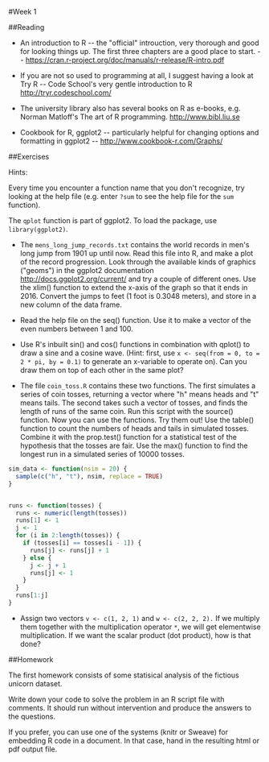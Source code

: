 #Week 1


##Reading

* An introduction to R -- the "official" introuction, very thorough and good for looking things up. The first three chapters are a good place to start. -- <https://cran.r-project.org/doc/manuals/r-release/R-intro.pdf>

* If you are not so used to programming at all, I suggest having a look at Try R -- Code School's very gentle introduction to R <http://tryr.codeschool.com/>

* The university library also has several books on R as e-books, e.g. Norman Matloff's The art of R programming. <http://www.bibl.liu.se>

* Cookbook for R, ggplot2 -- particularly helpful for changing options and formatting in ggplot2 -- <http://www.cookbook-r.com/Graphs/>



##Exercises

Hints:

Every time you encounter a function name that you don't recognize, try looking at the help file (e.g. enter `?sum` to see the help file for the `sum` function).

The `qplot` function is part of ggplot2. To load the package, use `library(ggplot2)`.

* The `mens_long_jump_records.txt` contains the world records in men's long jump from 1901 up until now. Read this file into R, and make a plot of the record progression. Look through the available kinds of graphics ("geoms") in the ggplot2 documentation <http://docs.ggplot2.org/current/> and try a couple of different ones. Use the xlim() function to extend the x-axis of the graph so that it ends in 2016. Convert the jumps to feet (1 foot is 0.3048 meters), and store in a new column of the data frame.

* Read the help file on the seq() function. Use it to make a vector of the even numbers between 1 and 100.

* Use R's inbuilt sin() and cos() functions in combination with qplot() to draw a sine and a cosine wave. (Hint: first, use `x <- seq(from = 0, to = 2 * pi, by = 0.1)` to generate an x-variable to operate on). Can you draw them on top of each other in the same plot?

* The file `coin_toss.R` contains these two functions. The first simulates a series of coin tosses, returning a vector where "h" means heads and "t" means tails. The second takes such a vector of tosses, and finds the length of runs of the same coin. Run this script with the source() function. Now you can use the functions. Try them out! Use the table() function to count the numbers of heads and tails in simulated tosses. Combine it with the prop.test() function for a statistical test of the hypothesis that the tosses are fair. Use the max() function to find the longest run in a simulated series of 10000 tosses.  

```R
sim_data <- function(nsim = 20) {
  sample(c("h", "t"), nsim, replace = TRUE)
}


runs <- function(tosses) {
  runs <- numeric(length(tosses))
  runs[1] <- 1
  j <- 1
  for (i in 2:length(tosses)) {
    if (tosses[i] == tosses[i - 1]) {
      runs[j] <- runs[j] + 1
    } else {
      j <- j + 1
      runs[j] <- 1
    }
  }
  runs[1:j]
}
```

* Assign two vectors `v <- c(1, 2, 1)` and `w <- c(2, 2, 2).` If we multiply them together with the multiplication operator `*`, we will get elementwise multiplication. If we want the scalar product (dot product), how is that done?


##Homework

The first homework consists of some statisical analysis of the fictious unicorn dataset.

Write down your code to solve the problem in an R script file with comments. It should run without intervention and produce the answers to the questions.

If you prefer, you can use one of the systems (knitr or Sweave) for embedding R code in a document. In that case, hand in the resulting html or pdf output file.